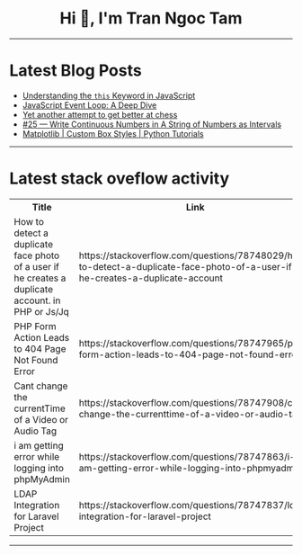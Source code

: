 <h1 align="center">Hi 👋, I'm Tran Ngoc Tam</h1>

---

# Latest Blog Posts 
<!-- BLOG-POST-LIST:START -->
- [Understanding the `this` Keyword in JavaScript](https://dev.to/mdhassanpatwary/understanding-the-this-keyword-in-javascript-12ea)
- [JavaScript Event Loop: A Deep Dive](https://dev.to/mdhassanpatwary/javascript-event-loop-a-deep-dive-2289)
- [Yet another attempt to get better at chess](https://dev.to/mrdimosthenis/yet-another-attempt-to-get-better-at-chess-5fjm)
- [#25 — Write Continuous Numbers in A String of Numbers as Intervals](https://dev.to/judith677/25-write-continuous-numbers-in-a-string-of-numbers-as-intervals-2i5o)
- [Matplotlib | Custom Box Styles | Python Tutorials](https://dev.to/labex/matplotlib-custom-box-styles-python-tutorials-46em)
<!-- BLOG-POST-LIST:END -->

---

# Latest stack oveflow activity
<table>
  <tr><th>Title</th><th>Link</th></tr>
  <!-- STACKOVERFLOW:START --><tr><td>How to detect a duplicate face photo of a user if he creates a duplicate account. in PHP or Js/Jq</td><td>https://stackoverflow.com/questions/78748029/how-to-detect-a-duplicate-face-photo-of-a-user-if-he-creates-a-duplicate-account</td></tr><tr><td>PHP Form Action Leads to 404 Page Not Found Error</td><td>https://stackoverflow.com/questions/78747965/php-form-action-leads-to-404-page-not-found-error</td></tr><tr><td>Cant change the currentTime of a Video or Audio Tag</td><td>https://stackoverflow.com/questions/78747908/cant-change-the-currenttime-of-a-video-or-audio-tag</td></tr><tr><td>i am getting error while logging into phpMyAdmin</td><td>https://stackoverflow.com/questions/78747863/i-am-getting-error-while-logging-into-phpmyadmin</td></tr><tr><td>LDAP Integration for Laravel Project</td><td>https://stackoverflow.com/questions/78747837/ldap-integration-for-laravel-project</td></tr><!-- STACKOVERFLOW:END -->
</table>

---


